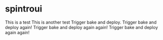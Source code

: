 # spintroui

This is a test
This is another test
Trigger bake and deploy.
Trigger bake and deploy again!
Trigger bake and deploy again again!
Trigger bake and deploy again again!
